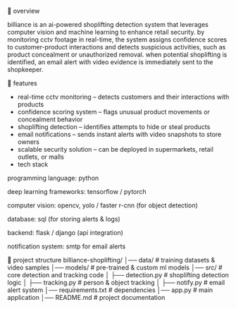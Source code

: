 📌 overview

billiance is an ai-powered shoplifting detection system that leverages computer vision and machine learning to enhance retail security. by monitoring cctv footage in real-time, the system assigns confidence scores to customer-product interactions and detects suspicious activities, such as product concealment or unauthorized removal. when potential shoplifting is identified, an email alert with video evidence is immediately sent to the shopkeeper.

🚀 features

- real-time cctv monitoring – detects customers and their interactions with products
- confidence scoring system – flags unusual product movements or concealment behavior
- shoplifting detection – identifies attempts to hide or steal products
- email notifications – sends instant alerts with video snapshots to store owners
- scalable security solution – can be deployed in supermarkets, retail outlets, or malls
- tech stack

programming language: python

deep learning frameworks: tensorflow / pytorch

computer vision: opencv, yolo / faster r-cnn (for object detection)

database: sql (for storing alerts & logs)

backend: flask / django (api integration)

notification system: smtp for email alerts

📂 project structure
billiance-shoplifting/
│── data/                # training datasets & video samples
│── models/              # pre-trained & custom ml models
│── src/                 # core detection and tracking code
│   ├── detection.py     # shoplifting detection logic
│   ├── tracking.py      # person & object tracking
│   ├── notify.py        # email alert system
│── requirements.txt     # dependencies
│── app.py               # main application
│── README.md            # project documentation
